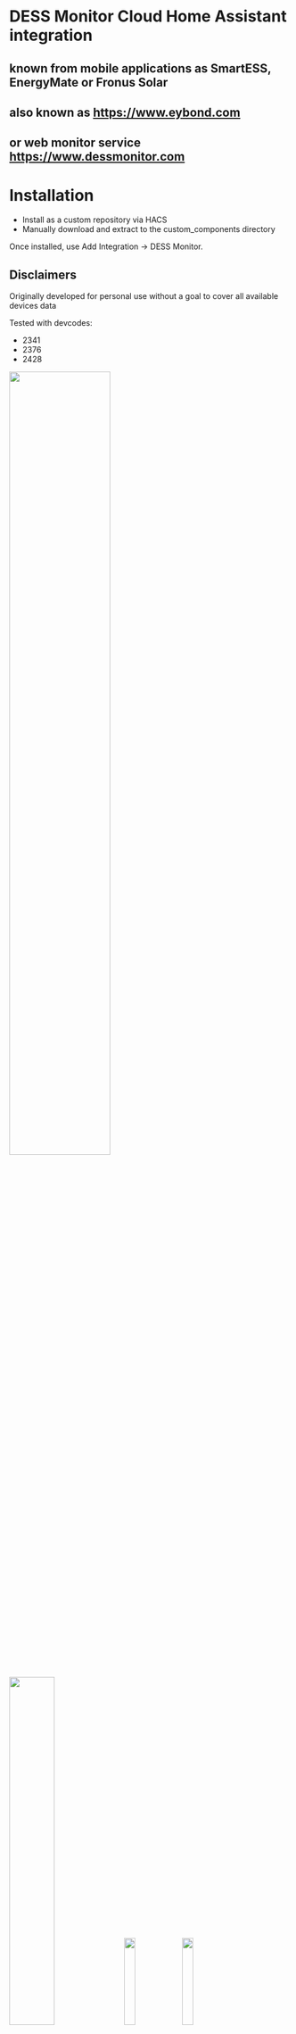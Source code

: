 # DESS Monitor Cloud Home Assistant integration
## known from mobile applications as SmartESS, EnergyMate or Fronus Solar
## also known as https://www.eybond.com
## or web monitor service https://www.dessmonitor.com 
# Installation

- Install as a custom repository via HACS
- Manually download and extract to the custom_components directory

Once installed, use Add Integration -> DESS Monitor.

## Disclaimers

Originally developed for personal use without a goal to cover all available devices data

Tested with devcodes:
 - 2341
 - 2376
 - 2428


<img src="https://github.com/user-attachments/assets/9e35a387-8049-414a-b0f6-b55dc914e489" width="60%"/> 
<img src="https://github.com/user-attachments/assets/b3d86bd4-2e7f-4d81-9d47-2ce4719f1bdd" width="40%"/> 
<img src="https://github.com/user-attachments/assets/07b09a9a-f7b3-4715-82ec-f8a2ccffe70e" width="20%"/> 
<img src="https://github.com/user-attachments/assets/51cd2196-7d98-4218-8e0c-49ca13c3c1cc" width="20%"/>
